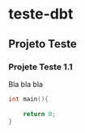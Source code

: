 # teste-dbt

## Projeto Teste

### Projete Teste 1.1

Bla bla bla

```C
int main(){
	
	return 0;
}
```